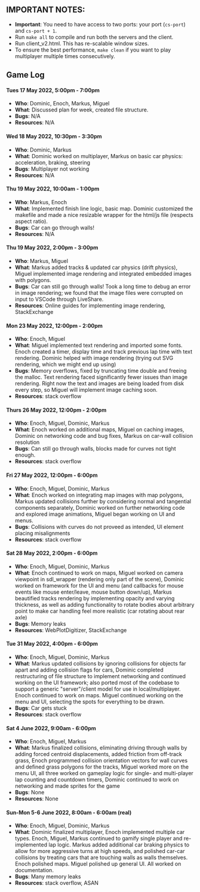 ## IMPORTANT NOTES:
- **Important**: You need to have access to two ports: your port (`cs-port`) and `cs-port + 1`.
- Run `make all` to compile and run both the servers and the client.
- Run client_v2.html. This has re-scalable window sizes.
- To ensure the best performance, `make clean` if you want to play multiplayer multiple times consecutively.

## Game Log


#### Tues 17 May 2022, 5:00pm - 7:00pm
- **Who**: Dominic, Enoch, Markus, Miguel
- **What**: Discussed plan for week, created file structure.
- **Bugs**: N/A
- **Resources**: N/A

#### Wed 18 May 2022, 10:30pm - 3:30pm
- **Who**: Dominic, Markus
- **What**: Dominic worked on multiplayer, Markus on basic car physics: acceleration, braking, steering
- **Bugs**: Multiplayer not working
- **Resources**: N/A

#### Thu 19 May 2022, 10:00am - 1:00pm
- **Who**: Markus, Enoch
- **What**: Implemented finish line logic, basic map. Dominic customized the makefile and made a nice resizable wrapper for the html/js file (respects aspect ratio).
- **Bugs**: Car can go through walls!
- **Resources**: N/A

#### Thu 19 May 2022, 2:00pm - 3:00pm 
- **Who**: Markus, Miguel
- **What**: Markus added tracks & updated car physics (drift physics), Miguel implemented image rendering and integrated embedded images with polygons.
- **Bugs**: Car can still go through walls! Took a long time to debug an error in image rendering; we found
that the image files were corrupted on input to VSCode through LiveShare.
- **Resources**: Online guides for implementing image rendering, StackExchange

#### Mon 23 May 2022, 12:00pm - 2:00pm
- **Who**: Enoch, Miguel
- **What**: Miguel implemented text rendering and imported some fonts. Enoch created a timer, display time and track previous lap time with text rendering. Dominic helped with image rendering (trying out SVG rendering, which we might end up using)
- **Bugs**: Memory overflows, fixed by truncating time double and freeing the malloc. Text rendering faced significantly fewer issues than image rendering. Right now the text and images are being loaded from disk every
step, so Miguel will implement image caching soon.
- **Resources**: stack overflow

#### Thurs 26 May 2022, 12:00pm - 2:00pm 
- **Who**: Enoch, Miguel, Dominic, Markus
- **What**: Enoch worked on additional maps, Miguel on caching images, Dominic on networking code and bug fixes, Markus on car-wall collision resolution
- **Bugs**: Can still go through walls, blocks made for curves not tight enough.
- **Resources**: stack overflow

#### Fri 27 May 2022, 12:00pm - 6:00pm 
- **Who**: Enoch, Miguel, Dominic, Markus
- **What**: Enoch worked on integrating map images with map polygons, Markus updated collisions further by considering normal and tangential components separately, Dominic worked on further networking code and explored image animations, Miguel began working on UI and menus.
- **Bugs**: Collisions with curves do not proveed as intended, UI element placing misalignments
- **Resources**: stack overflow

#### Sat 28 May 2022, 2:00pm - 6:00pm 
- **Who**: Enoch, Miguel, Dominic, Markus
- **What**: Enoch continued to work on maps, Miguel worked on camera viewpoint in sdl_wrapper (rendering only part of the scene), Dominic worked on framework for the UI and menu (and callbacks for mouse events like mouse enter/leave, mouse button down/up), Markus beautified tracks rendering by implementing opacity and varying thickness, as well as adding functionality to rotate bodies about arbitrary point to make car handling feel more realistic (car rotating about rear axle)
- **Bugs**: Memory leaks
- **Resources**: WebPlotDigitizer, StackExchange

#### Tue 31 May 2022, 4:00pm - 6:00pm
- **Who**: Enoch, Miguel, Dominic, Markus
- **What**: Markus updated collisions by ignoring collisions for objects far apart and adding collision flags for cars, Dominic completed restructuring of file structure to implement networking and continued working on the UI framework; also ported most of the codebase to support a generic "server"/client model for use in local/multiplayer. Enoch continued to work on maps. Miguel continued working on the menu and UI, selecting the spots for everything to be drawn.
- **Bugs**: Car gets stuck
- **Resources**: stack overflow

#### Sat 4 June 2022, 9:00am - 6:00pm 
- **Who**: Enoch, Miguel, Markus
- **What**: Markus finalized collisions, eliminating driving through walls by adding forced centroid displacements, added friction from off-track grass, Enoch programmed collision orientation vectors for wall curves and defined grass polygons for the tracks, Miguel worked more on the menu UI, all three worked on gameplay logic for single- and multi-player lap counting and countdown timers, Dominic continued to work on networking and made sprites for the game
- **Bugs**: None
- **Resources**: None

#### Sun-Mon 5-6 June 2022, 8:00am - 6:00am (real)
- **Who**: Enoch, Miguel, Dominic, Markus
- **What**: Dominic finalized multiplayer, Enoch implemented multiple car types. Enoch, Miguel, Markus continued to gamify single player and re-implemented lap logic. Markus added additional car braking physics to allow for more aggressive turns at high speeds, and polished car-car collisions by treating cars that are touching walls as walls themselves. Enoch polished maps. Miguel polished up general UI. All worked on documentation.
- **Bugs**: Many memory leaks
- **Resources**: stack overflow, ASAN






